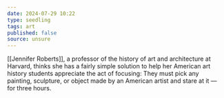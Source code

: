 ```yaml
---
date: 2024-07-29 10:22
type: seedling
tags: art
published: false
source: unsure
---
```


[[Jennifer Roberts]], a professor of the history of art and architecture at Harvard, thinks she has a fairly simple solution to help her American art history students appreciate the act of focusing: They must pick any painting, sculpture, or object made by an American artist and stare at it — for three hours.